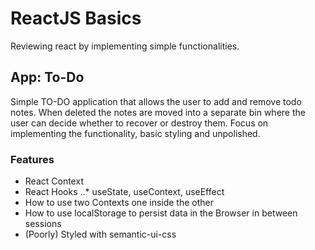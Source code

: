 # ReactJS Basics

Reviewing react by implementing simple functionalities.

## App: To-Do

Simple TO-DO application that allows the user to add and remove todo notes. When deleted the notes are moved into a separate bin where the user can decide whether to recover or destroy them. 
Focus on implementing the functionality, basic styling and unpolished.

### Features

* React Context
* React Hooks
..* useState, useContext, useEffect
* How to use two Contexts one inside the other
* How to use localStorage to persist data in the Browser in between sessions
* (Poorly) Styled with semantic-ui-css